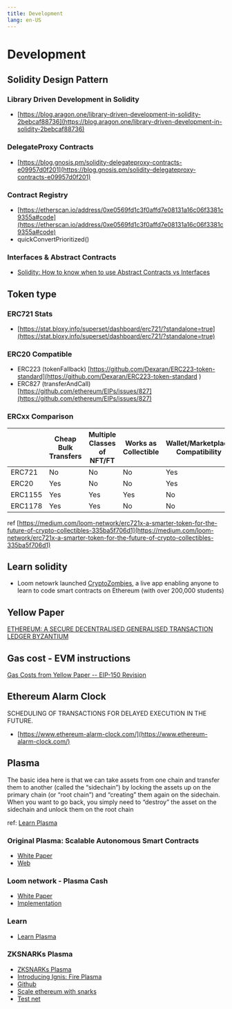 ```yaml
---
title: Development
lang: en-US
---
```


# Development

## Solidity Design Pattern

### Library Driven Development in Solidity
- [https://blog.aragon.one/library-driven-development-in-solidity-2bebcaf88736](https://blog.aragon.one/library-driven-development-in-solidity-2bebcaf88736)

### DelegateProxy Contracts
- [https://blog.gnosis.pm/solidity-delegateproxy-contracts-e09957d0f201](https://blog.gnosis.pm/solidity-delegateproxy-contracts-e09957d0f201)

### Contract Registry
- [https://etherscan.io/address/0xe0569fd1c3f0affd7e08131a16c06f3381c9355a#code](https://etherscan.io/address/0xe0569fd1c3f0affd7e08131a16c06f3381c9355a#code)
- quickConvertPrioritized()

### Interfaces & Abstract Contracts
- [Solidity: How to know when to use Abstract Contracts vs Interfaces](https://blog.upstate.agency/solidity-how-to-know-when-to-use-abstract-contracts-vs-interfaces-874cab860c56)

## Token type
### ERC721 Stats
- [https://stat.bloxy.info/superset/dashboard/erc721/?standalone=true](https://stat.bloxy.info/superset/dashboard/erc721/?standalone=true)

### ERC20 Compatible
- ERC223 (tokenFallback) [https://github.com/Dexaran/ERC223-token-standard](https://github.com/Dexaran/ERC223-token-standard )
- ERC827 (transferAndCall) [https://github.com/ethereum/EIPs/issues/827](https://github.com/ethereum/EIPs/issues/827)

### ERCxx Comparison
|         | Cheap Bulk Transfers | Multiple Classes of NFT/FT | Works as Collectible | Wallet/Marketplace Compatibility |
|---------|----------------------|----------------------------|----------------------|----------------------------------|
| ERC721  | No                   | No                         | No                   | Yes                              |
| ERC20   | Yes                  | No                         | No                   | Yes                              |
| ERC1155 | Yes                  | Yes                        | Yes                  | No                               |
| ERC1178 | Yes                  | Yes                        | No                   | No                               |
ref [https://medium.com/loom-network/erc721x-a-smarter-token-for-the-future-of-crypto-collectibles-335ba5f706d1](https://medium.com/loom-network/erc721x-a-smarter-token-for-the-future-of-crypto-collectibles-335ba5f706d1)

## Learn solidity
- Loom netowrk launched [CryptoZombies](https://cryptozombies.io/), a live app enabling anyone to learn to code smart contracts on Ethereum (with over 200,000 students)

## Yellow Paper
[ETHEREUM: A SECURE DECENTRALISED GENERALISED TRANSACTION LEDGER
BYZANTIUM](https://ethereum.github.io/yellowpaper/paper.pdf)

## Gas cost - EVM instructions
[Gas Costs from Yellow Paper -- EIP-150 Revision](https://docs.google.com/spreadsheets/d/1n6mRqkBz3iWcOlRem_mO09GtSKEKrAsfO7Frgx18pNU/edit#gid=0)


## Ethereum Alarm Clock
SCHEDULING OF TRANSACTIONS FOR DELAYED EXECUTION IN THE FUTURE.
- [https://www.ethereum-alarm-clock.com/](https://www.ethereum-alarm-clock.com/)

## Plasma
The basic idea here is that we can take assets from one chain and transfer them to another (called the “sidechain”) by locking the assets up on the primary chain (or “root chain”) and “creating” them again on the sidechain. When you want to go back, you simply need to “destroy” the asset on the sidechain and unlock them on the root chain

ref: [Learn Plasma](https://www.learnplasma.org/en/learn/framework.html)

### Original Plasma: Scalable Autonomous Smart Contracts
- [White Paper](https://plasma.io/plasma.pdf)
- [Web](https://plasma.io/)

### Loom network - Plasma Cash
- [White Paper](https://github.com/loomnetwork/plasma-paper/blob/master/plasma_cash.pdf)
- [Implementation](https://github.com/loomnetwork/plasma-cash)

### Learn
- [Learn Plasma](https://www.learnplasma.org/en/)

### ZKSNARKs Plasma
- [ZKSNARKs Plasma](https://www.trustnodes.com/2019/01/06/zksnarks-plasma-eth-scaling-solution-of-500-tx-s-launched-on-testnet) 
- [Introducing Ignis: Fire Plasma](https://medium.com/plasma-ignis/presenting-ignis-plasma-of-fire-502fab5a6f17)
- [Github](https://github.com/matterinc/ignis)
- [Scale ethereum with snarks](https://github.com/barryWhiteHat/roll_up)
- [Test net](https://ignis.thematter.io/#/)
